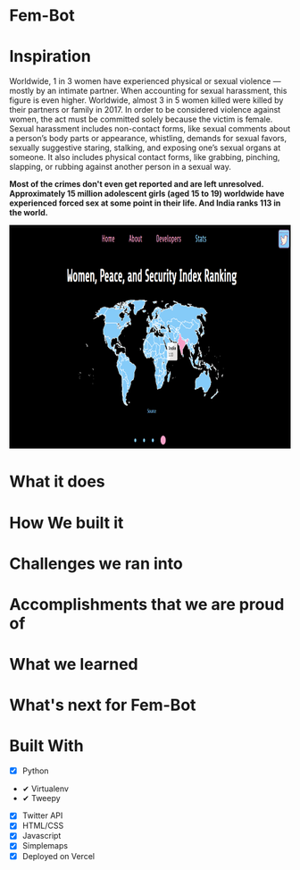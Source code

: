 # Fem-Bot 

# Inspiration 
Worldwide, 1 in 3 women have experienced physical or sexual violence — mostly by an intimate partner. When accounting for sexual harassment, this figure is even higher. Worldwide, almost 3 in 5 women killed were killed by their partners or family in 2017. 
In order to be considered violence against women, the act must be committed solely because the victim is female.
Sexual harassment includes non-contact forms, like sexual comments about a person’s body parts or appearance, whistling, demands for sexual favors, 
sexually suggestive staring, stalking, and exposing one’s sexual organs at someone. It also includes physical contact forms, like grabbing, pinching, slapping, or 
rubbing against another person in a sexual way.

<strong>Most of the crimes don't even get reported and are left unresolved. Approximately 15 million adolescent girls (aged 15 to 19) worldwide have experienced forced 
sex at some point in their life. And India ranks 113 in the world. 
</strong>

<p  align="center"><img height= "400" width = "800" src = "https://github.com/Apurva-tech/Fem-Bot/blob/main/map_images/readme-1.png"></p>


# What it does


# How We built it

# Challenges we ran into

# Accomplishments that we are proud of 

# What we learned

# What's next for Fem-Bot

# Built With
- [x] Python 
 - ✔  Virtualenv
 - ✔  Tweepy
- [x] Twitter API 
- [x] HTML/CSS
- [x] Javascript
- [x] Simplemaps
- [x] Deployed on Vercel
